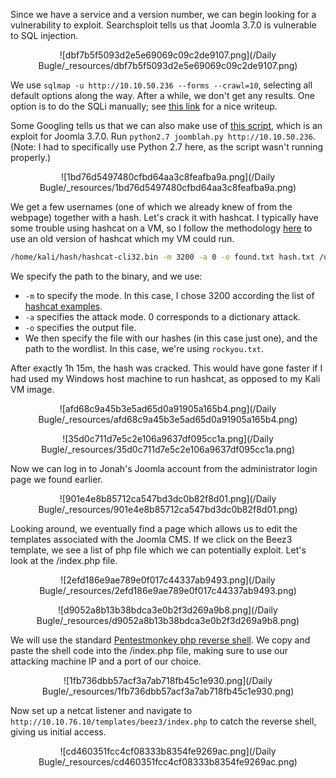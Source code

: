 Since we have a service and a version number, we can begin looking for a vulnerability to exploit. Searchsploit tells us that Joomla 3.7.0 is vulnerable to SQL injection.

<center>

![dbf7b5f5093d2e5e69069c09c2de9107.png](/Daily Bugle/_resources/dbf7b5f5093d2e5e69069c09c2de9107.png)

</center>

We use ``sqlmap -u http://10.10.50.236 --forms --crawl=10``, selecting all default options along the way. After a while, we don't get any results. One option is to do the SQLi manually; see [this link](https://github.com/hack3rman/TryHackMe/blob/master/Daily%20Bugle.md) for a nice writeup.

Some Googling tells us that we can also make use of [this script](https://github.com/XiphosResearch/exploits/tree/master/Joomblah), which is an exploit for Joomla 3.7.0. Run `python2.7 joomblah.py http://10.10.50.236`. (Note: I had to specifically use Python 2.7 here, as the script wasn't running properly.)

<center>

![1bd76d5497480cfbd64aa3c8feafba9a.png](/Daily Bugle/_resources/1bd76d5497480cfbd64aa3c8feafba9a.png)

</center>

We get a few usernames (one of which we already knew of from the webpage) together with a hash. Let's crack it with hashcat. I typically have some trouble using hashcat on a VM,  so I follow the methodology [here](https://samsclass.info/123/proj10/p12-hashcat.htm) to use an old version of hashcat which my VM could run.

```bash
/home/kali/hash/hashcat-cli32.bin -m 3200 -a 0 -o found.txt hash.txt /usr/share/wordlists/rockyou.txt
```

We specify the path to the binary, and we use:
- `-m` to specify the mode. In this case, I chose 3200 according the list of [hashcat examples](https://hashcat.net/wiki/doku.php?id=example_hashes).
- `-a` specifies the attack mode. 0 corresponds to a dictionary attack.
- `-o` specifies the output file.
- We then specify the file with our hashes (in this case just one), and the path to the wordlist. In this case, we're using `rockyou.txt`.

After exactly 1h 15m, the hash was cracked. This would have gone faster if I had used my Windows host machine to run hashcat, as opposed to my Kali VM image.

<center>

![afd68c9a45b3e5ad65d0a91905a165b4.png](/Daily Bugle/_resources/afd68c9a45b3e5ad65d0a91905a165b4.png)

![35d0c711d7e5c2e106a9637df095cc1a.png](/Daily Bugle/_resources/35d0c711d7e5c2e106a9637df095cc1a.png)

</center>

Now we can log in to Jonah's Joomla account from the administrator login page we found earlier.

<center>

![901e4e8b85712ca547bd3dc0b82f8d01.png](/Daily Bugle/_resources/901e4e8b85712ca547bd3dc0b82f8d01.png)

</center>

Looking around, we eventually find a page which allows us to edit the templates associated with the Joomla CMS. If we click on the Beez3 template, we see a list of php file which we can potentially exploit. Let's look at the /index.php file.

<center>

![2efd186e9ae789e0f017c44337ab9493.png](/Daily Bugle/_resources/2efd186e9ae789e0f017c44337ab9493.png)

![d9052a8b13b38bdca3e0b2f3d269a9b8.png](/Daily Bugle/_resources/d9052a8b13b38bdca3e0b2f3d269a9b8.png)

</center>

We will use the standard [Pentestmonkey php reverse shell](https://github.com/pentestmonkey/php-reverse-shell/blob/master/php-reverse-shell.php). We copy and paste the shell code into the /index.php file, making sure to use our attacking machine IP and a port of our choice.

<center>

![1fb736dbb57acf3a7ab718fb45c1e930.png](/Daily Bugle/_resources/1fb736dbb57acf3a7ab718fb45c1e930.png)

</center>

Now set up a netcat listener and navigate to `http://10.10.76.10/templates/beez3/index.php` to catch the reverse shell, giving us initial access.

<center>

![cd460351fcc4cf08333b8354fe9269ac.png](/Daily Bugle/_resources/cd460351fcc4cf08333b8354fe9269ac.png)

</center>